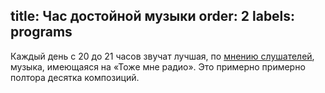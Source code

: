 title: Час достойной музыки
order: 2
labels: programs
---
Каждый день с 20 до 21 часов звучат лучшая, по [мнению слушателей](/voting/),
музыка, имеющаяся на «Тоже мне радио».  Это примерно примерно полтора десятка
композиций.
